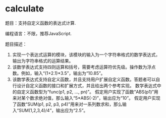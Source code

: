 # calculate

题目：支持自定义函数的表达式计算.

编程语言：不限，推荐JavaScript.

题目描述：

1.	实现一个表达式运算的模块，该模块的输入为一个字符串格式的数学表达式，输出为字符串格式的运算结果。
2.	该数学表达式支持四则运算和括号，需要考虑运算符优先级。操作数为浮点数。例如，输入“(1+2.1)*3.5”，输出为“10.85”。
3.	该数学表达式支持自定义函数，并且支持用户扩展自定义函数。答题者可以自行设计自定义函数的接口和扩展方式，并且给出两个参考实现。 
数学表达式中的自定义函数型为“func(p1, p2, …, pn)”。 假定用户实现了函数“ABS(p1)”用来对某个数求绝对值，那么输入“5*ABS(-2)”，输出应为“10”。 
假定用户实现了函数“SUM(p1, p2, p3, p4)”用来对一系列数求和，那么输入“SUM(1,2,3,4)/4”，输出应为“2.5”。

